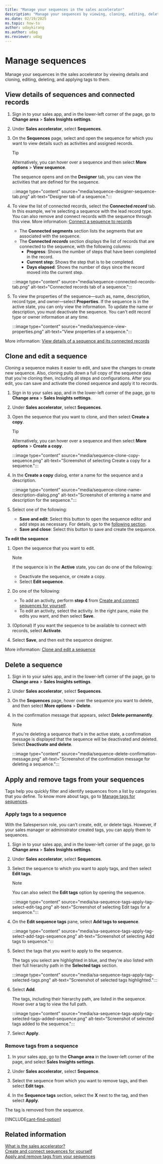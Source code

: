 ```yaml
---
title: "Manage your sequences in the sales accelerator"
description: "Manage your sequences by viewing, cloning, editing, deleting, and apply tags in the sales accelerator."
ms.date: 02/19/2025
ms.topic: how-to
author: udaykirang
ms.author: udag
ms.reviewer: udag
---
```


# Manage sequences 

Manage your sequences in the sales accelerator by viewing details and cloning, editing, deleting, and applying tags to them.

## View details of sequences and connected records

1. Sign in to your sales app, and in the lower-left corner of the page, go to **Change area** > **Sales Insights settings**.

2. Under **Sales accelerator**, select **Sequences**.   

3. On the **Sequences** page, select and open the sequence for which you want to view details such as activities and assigned records.
    
    >[!TIP]
    >Alternatively, you can hover over a sequence and then select **More options** > **View sequence**.

    The sequence opens and on the **Designer** tab, you can view the activities that are defined for the sequence.

    :::image type="content" source="media/sequence-designer-sequence-tab.png" alt-text="Designer tab of a sequence.":::
   
4. To view the list of connected records, select the **Connected *record*** tab. In this example, we're selecting a sequence with the lead record type. You can also remove and connect records with the sequence through this view. More information: [Connect a sequence to records](connect-a-sequence-to-records.md#ContactThroughASequence)

    - The **Connected segments** section lists the segments that are associated with the sequence.
    - The **Connected *records*** section displays the list of records that are connected to the sequence, with the following columns:
        - **Progress**: Shows the number of steps that have been completed in the record.  
        - **Current step**: Shows the step that is to be completed.
        - **Days elapsed**: Shows the number of days since the record moved into the current step.

    :::image type="content" source="media/sequence-connected-records-tab.png" alt-text="Connected records tab of a sequence.":::

5. To view the properties of the sequence&mdash;such as, name, description, record type, and owner&mdash;select **Properties**. If the sequence is in the active state, you can only view the information. To update the name or description, you must deactivate the sequence. You can't edit record type or owner information at any time.

    :::image type="content" source="media/sequence-view-properties.png" alt-text="View properties of a sequence.":::

More information: [View details of a sequence and its connected records](view-sequence-details-connected-records.md)

## Clone and edit a sequence

Cloning a sequence makes it easier to edit, and save the changes to create new sequence. Also, cloning pulls down a full copy of the sequence data that you're cloning then, including all steps and configurations. After you edit, you can save and activate the cloned sequence and apply it to records.

1. Sign in to your sales app, and in the lower-left corner of the page, go to **Change area** > **Sales Insights settings**.   

1. Under **Sales accelerator**, select **Sequences**.   

1. Open the sequence that you want to clone, and then select **Create a copy**.

    >[!TIP]
    >Alternatively, you can hover over a sequence and then select **More options** > **Create a copy**.
    
    :::image type="content" source="media/sequence-clone-copy-sequence.png" alt-text="Screenshot of selecting Create a copy for a sequence.":::  

1. In the **Create a copy** dialog, enter a name for the sequence and a description.

    :::image type="content" source="media/sequence-clone-name-description-dialog.png" alt-text="Screenshot of entering a name and description for the sequence.":::   

1. Select one of the following:   

    - **Save and edit**: Select this button to open the sequence editor and add steps as necessary. For details, go to the [following section](#edit-a-sequence-seller).
    - **Save and close**: Select this button to save and create the sequence. 

**To edit the sequence**<a name='edit-a-sequence-seller'></a>  

1. Open the sequence that you want to edit.    

    >[!NOTE]
    >If the sequence is in the **Active** state, you can do one of the following:   
    >- Deactivate the sequence, or create a copy.
    >- Select **Edit sequence**.

1. Do one of the following:

    - To add an activity, perform **step 4** from [Create and connect sequences for yourself](create-sequence-seller.md ).
    - To edit an activity, select the activity. In the right pane, make the edits you want, and then select **Save**.

1. (Optional) If you want the sequence to be available to connect with records, select **Activate**.

1. Select **Save**, and then exit the sequence designer.

More information: [Clone and edit a sequence](edit-a-sequence.md)

## Delete a sequence

1. Sign in to your sales app, and in the lower-left corner of the page, go to **Change area** > **Sales Insights settings**.   

1. Under **Sales accelerator**, select **Sequences**.   

1. On the **Sequences** page, hover over the sequence you want to delete, and then select **More options** > **Delete**.  

1. In the confirmation message that appears, select **Delete permanently**.
    
    >[!NOTE]
    >If you're deleting a sequence that's in the active state, a confirmation message is displayed that the sequence will be deactivated and deleted. Select **Deactivate and delete**.
    
    :::image type="content" source="media/sequence-delete-confirmation-message.png" alt-text="Screenshot of the confirmation message for deleting a sequence.":::

## Apply and remove tags from your sequences

Tags help you quickly filter and identify sequences from a list by categories that you define. To know more about tags, go to [Manage tags for sequences](manage-tags-for-sequences.md).  

### Apply tags to a sequence

With the Salesperson role, you can't create, edit, or delete tags. However, if your sales manager or administrator created tags, you can apply them to sequences.  

1. Sign in to your sales app, and in the lower-left corner of the page, go to **Change area** > **Sales Insights settings**.

1. Under **Sales accelerator**, select **Sequences**.   

1.	Select the sequence to which you want to apply tags, and then select **Edit tags**.

    >[!NOTE]
    >You can also select the **Edit tags** option by opening the sequence.

    :::image type="content" source="media/sa-sequence-tags-apply-tag-select-edit-tag.png" alt-text="Screenshot of selecting Edit tags for a sequence.":::    
    
1.	On the **Edit sequence tags** pane, select **Add tags to sequence**.

    :::image type="content" source="media/sa-sequence-tags-apply-tag-select-add-tags-sequence.png" alt-text="Screenshot of selecting Add tags to sequence.":::    
 
1.	Select the tags that you want to apply to the sequence.

    The tags you select are highlighted in blue, and they're also listed with their full hierarchy path in the **Selected tags** section.

    :::image type="content" source="media/sa-sequence-tags-apply-tag-selected-tags.png" alt-text="Screenshot of selected tags highlighted.":::
 
1.	Select **Add**.

    The tags, including their hierarchy path, are listed in the sequence. Hover over a tag to view the full path.

    :::image type="content" source="media/sa-sequence-tags-apply-tag-selected-tags-added-sequence.png" alt-text="Screenshot of selected tags added to the sequence.":::

1.	Select **Apply**.

### Remove tags from a sequence

1.	In your sales app, go to the **Change area** in the lower-left corner of the page, and select **Sales Insights settings**.

2.	Under **Sales accelerator**, select **Sequence**.   

3.	Select the sequence from which you want to remove tags, and then select **Edit tags**.

4.	In the **Sequence tags** section, select the **X** next to the tag, and then select **Apply**.

The tag is removed from the sequence.

[!INCLUDE[cant-find-option](../includes/cant-find-option.md)]


## Related information

[What is the sales accelerator?](sales-accelerator-intro.md)  
[Create and connect sequences for yourself](create-sequence-seller.md)  
[Apply and remove tags from your sequences](apply-remove-tags-seller.md)

